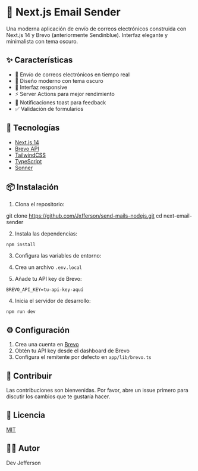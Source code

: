 # 📧 Next.js Email Sender

Una moderna aplicación de envío de correos electrónicos construida con Next.js 14 y Brevo (anteriormente Sendinblue). Interfaz elegante y minimalista con tema oscuro.

## ✨ Características

- 🎯 Envío de correos electrónicos en tiempo real
- 🌙 Diseño moderno con tema oscuro
- 📱 Interfaz responsive
- ⚡ Server Actions para mejor rendimiento
- 🔔 Notificaciones toast para feedback
- ✅ Validación de formularios

## 🚀 Tecnologías

- [Next.js 14](https://nextjs.org/)
- [Brevo API](https://www.brevo.com/)
- [TailwindCSS](https://tailwindcss.com/)
- [TypeScript](https://www.typescriptlang.org/)
- [Sonner](https://sonner.emilkowal.ski/)

## 📦 Instalación

1. Clona el repositorio:

git clone  https://github.com/Jxfferson/send-mails-nodejs.git 
cd next-email-sender


2. Instala las dependencias:


```shellscript
npm install
```

3. Configura las variables de entorno:

1. Crea un archivo `.env.local`
2. Añade tu API key de Brevo:





```plaintext
BREVO_API_KEY=tu-api-key-aquí
```

4. Inicia el servidor de desarrollo:


```shellscript
npm run dev
```

## ⚙️ Configuración

1. Crea una cuenta en [Brevo](https://www.brevo.com/)
2. Obtén tu API key desde el dashboard de Brevo
3. Configura el remitente por defecto en `app/lib/brevo.ts`


## 🤝 Contribuir

Las contribuciones son bienvenidas. Por favor, abre un issue primero para discutir los cambios que te gustaría hacer.

## 📝 Licencia

[MIT](LICENSE)

## 👨‍💻 Autor

Dev Jefferson
